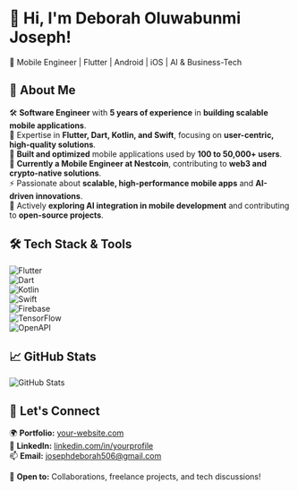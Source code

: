 # 👋 Hi, I'm Deborah Oluwabunmi Joseph!  
🚀 Mobile Engineer | Flutter | Android | iOS | AI & Business-Tech  

## 👋 About Me  
🛠️ **Software Engineer** with **5 years of experience** in **building scalable mobile applications**.  
📱 Expertise in **Flutter, Dart, Kotlin, and Swift**, focusing on **user-centric, high-quality solutions**.  
🚀 **Built and optimized** mobile applications used by **100 to 50,000+ users**.  
💼 **Currently a Mobile Engineer at Nestcoin**, contributing to **web3 and crypto-native solutions**.  
⚡ Passionate about **scalable, high-performance mobile apps** and **AI-driven innovations**.  
🤖 Actively **exploring AI integration in mobile development** and contributing to **open-source projects**.  

## 🛠️ Tech Stack & Tools  
![Flutter](https://img.shields.io/badge/Flutter-blue?logo=flutter)  
![Dart](https://img.shields.io/badge/Dart-0175C2?logo=dart)  
![Kotlin](https://img.shields.io/badge/Kotlin-0095D5?logo=kotlin)  
![Swift](https://img.shields.io/badge/Swift-F05138?logo=swift)  
![Firebase](https://img.shields.io/badge/Firebase-FFCA28?logo=firebase)  
![TensorFlow](https://img.shields.io/badge/TensorFlow-FF6F00?logo=tensorflow)  
![OpenAPI](https://img.shields.io/badge/OpenAPI-6BA539?logo=openapi)  

## 📈 GitHub Stats  
![GitHub Stats](https://github-readme-stats.vercel.app/api?username=yourusername&show_icons=true&theme=radical)  

## 🤝 Let's Connect  
🌍 **Portfolio:** [your-website.com](https://zaap.bio/josdebum)  
💼 **LinkedIn:** [linkedin.com/in/yourprofile](https://www.linkedin.com/in/deborah-oluwabunmi-joseph/)  
📫 **Email:** josephdeborah506@gmail.com  

💬 **Open to:** Collaborations, freelance projects, and tech discussions!  


